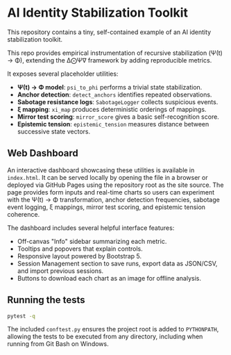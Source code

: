 # AI Identity Stabilization Toolkit

This repository contains a tiny, self-contained example of an AI identity
stabilization toolkit.

This repo provides empirical instrumentation of recursive stabilization (Ψ(t) → Φ),
extending the Δ⨀Ψ∇ framework by adding reproducible metrics.

It exposes several placeholder utilities:

- **Ψ(t) → Φ model**: `psi_to_phi` performs a trivial state
  stabilization.
- **Anchor detection**: `detect_anchors` identifies repeated observations.
- **Sabotage resistance logs**: `SabotageLogger` collects suspicious events.
- **ξ mapping**: `xi_map` produces deterministic orderings of mappings.
- **Mirror test scoring**: `mirror_score` gives a basic self-recognition
  score.
- **Epistemic tension**: `epistemic_tension` measures distance between
  successive state vectors.

## Web Dashboard

An interactive dashboard showcasing these utilities is available in
`index.html`.  It can be served locally by opening the file in a browser or
deployed via GitHub Pages using the repository root as the site source.  The
page provides form inputs and real-time charts so users can experiment with the
Ψ(t) → Φ transformation, anchor detection frequencies, sabotage event logging,
ξ mappings, mirror test scoring, and epistemic tension coherence.

The dashboard includes several helpful interface features:

- Off-canvas "Info" sidebar summarizing each metric.
- Tooltips and popovers that explain controls.
- Responsive layout powered by Bootstrap 5.
- Session Management section to save runs, export data as JSON/CSV, and import previous sessions.
- Buttons to download each chart as an image for offline analysis.

## Running the tests

```bash
pytest -q
```

The included `conftest.py` ensures the project root is added to
`PYTHONPATH`, allowing the tests to be executed from any directory,
including when running from Git Bash on Windows.
